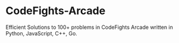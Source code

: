 # CodeFights-Arcade
Efficient Solutions to 100+ problems in CodeFights Arcade written in Python, JavaScript, C++, Go.
